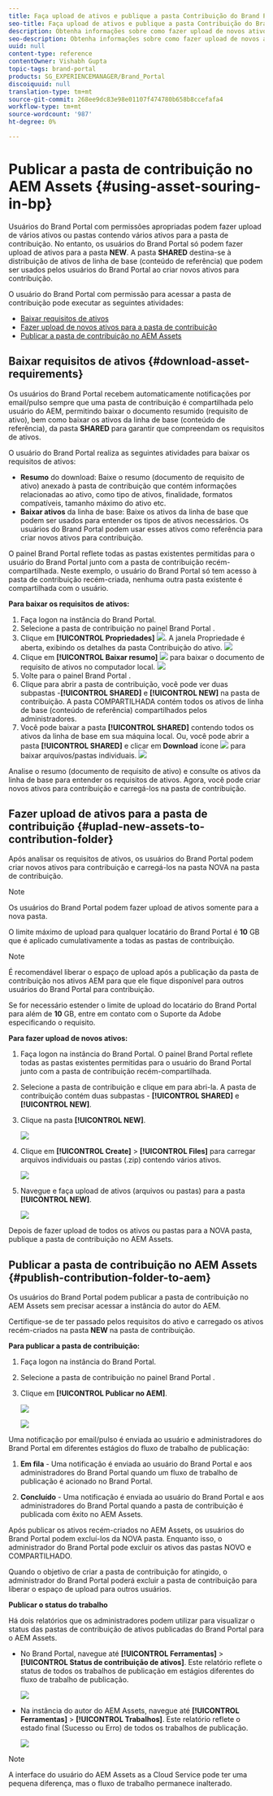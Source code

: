 ```yaml
---
title: Faça upload de ativos e publique a pasta Contribuição do Brand Portal para o AEM Assets
seo-title: Faça upload de ativos e publique a pasta Contribuição do Brand Portal para o AEM Assets
description: Obtenha informações sobre como fazer upload de novos ativos e publicar a pasta de contribuição do Brand Portal para o AEM Assets.
seo-description: Obtenha informações sobre como fazer upload de novos ativos e publicar a pasta de contribuição do Brand Portal para o AEM Assets.
uuid: null
content-type: reference
contentOwner: Vishabh Gupta
topic-tags: brand-portal
products: SG_EXPERIENCEMANAGER/Brand_Portal
discoiquuid: null
translation-type: tm+mt
source-git-commit: 268ee9dc83e98e01107f474780b658b8ccefafa4
workflow-type: tm+mt
source-wordcount: '987'
ht-degree: 0%

---
```



# Publicar a pasta de contribuição no AEM Assets {#using-asset-souring-in-bp}

Usuários do Brand Portal com permissões apropriadas podem fazer upload de vários ativos ou pastas contendo vários ativos para a pasta de contribuição. No entanto, os usuários do Brand Portal só podem fazer upload de ativos para a pasta **NEW**. A pasta **SHARED** destina-se à distribuição de ativos de linha de base (conteúdo de referência) que podem ser usados pelos usuários do Brand Portal ao criar novos ativos para contribuição.

O usuário do Brand Portal com permissão para acessar a pasta de contribuição pode executar as seguintes atividades:

* [Baixar requisitos de ativos](#download-asset-requirements)
* [Fazer upload de novos ativos para a pasta de contribuição](#uplad-new-assets-to-contribution-folder)
* [Publicar a pasta de contribuição no AEM Assets](#publish-contribution-folder-to-aem)

## Baixar requisitos de ativos {#download-asset-requirements}

Os usuários do Brand Portal recebem automaticamente notificações por email/pulso sempre que uma pasta de contribuição é compartilhada pelo usuário do AEM, permitindo baixar o documento resumido (requisito de ativo), bem como baixar os ativos da linha de base (conteúdo de referência), da pasta **SHARED** para garantir que compreendam os requisitos de ativos.

O usuário do Brand Portal realiza as seguintes atividades para baixar os requisitos de ativos:

* **Resumo** do download: Baixe o resumo (documento de requisito de ativo) anexado à pasta de contribuição que contém informações relacionadas ao ativo, como tipo de ativos, finalidade, formatos compatíveis, tamanho máximo do ativo etc.
* **Baixar ativos** da linha de base: Baixe os ativos da linha de base que podem ser usados para entender os tipos de ativos necessários. Os usuários do Brand Portal podem usar esses ativos como referência para criar novos ativos para contribuição.

O painel Brand Portal reflete todas as pastas existentes permitidas para o usuário do Brand Portal junto com a pasta de contribuição recém-compartilhada. Neste exemplo, o usuário do Brand Portal só tem acesso à pasta de contribuição recém-criada, nenhuma outra pasta existente é compartilhada com o usuário.

**Para baixar os requisitos de ativos:**

1. Faça logon na instância do Brand Portal.
1. Selecione a pasta de contribuição no painel Brand Portal .
1. Clique em **[!UICONTROL Propriedades]** ![](assets/properties.png). A janela Propriedade é aberta, exibindo os detalhes da pasta Contribuição do ativo.
   ![](assets/download-asset-requirement1.png)
1. Clique em **[!UICONTROL Baixar resumo]** ![](assets/download.png) para baixar o documento de requisito de ativos no computador local.
   ![](assets/download-asset-requirement2.png)
1. Volte para o painel Brand Portal .
1. Clique para abrir a pasta de contribuição, você pode ver duas subpastas -**[!UICONTROL SHARED]** e **[!UICONTROL NEW]** na pasta de contribuição. A pasta COMPARTILHADA contém todos os ativos de linha de base (conteúdo de referência) compartilhados pelos administradores.
1. Você pode baixar a pasta **[!UICONTROL SHARED]** contendo todos os ativos da linha de base em sua máquina local.
Ou, você pode abrir a pasta **[!UICONTROL SHARED]** e clicar em **Download** ícone ![](assets/download.png) para baixar arquivos/pastas individuais.
   ![](assets/download-asset-requirement3.png)

Analise o resumo (documento de requisito de ativo) e consulte os ativos da linha de base para entender os requisitos de ativos. Agora, você pode criar novos ativos para contribuição e carregá-los na pasta de contribuição.


## Fazer upload de ativos para a pasta de contribuição {#uplad-new-assets-to-contribution-folder}

Após analisar os requisitos de ativos, os usuários do Brand Portal podem criar novos ativos para contribuição e carregá-los na pasta NOVA na pasta de contribuição.

>[!NOTE]
>
>Os usuários do Brand Portal podem fazer upload de ativos somente para a nova pasta.
>
>O limite máximo de upload para qualquer locatário do Brand Portal é **10** GB que é aplicado cumulativamente a todas as pastas de contribuição.

>[!NOTE]
>
>É recomendável liberar o espaço de upload após a publicação da pasta de contribuição nos ativos AEM para que ele fique disponível para outros usuários do Brand Portal para contribuição.
>
>Se for necessário estender o limite de upload do locatário do Brand Portal para além de **10** GB, entre em contato com o Suporte da Adobe especificando o requisito.


**Para fazer upload de novos ativos:**

1. Faça logon na instância do Brand Portal.
O painel Brand Portal reflete todas as pastas existentes permitidas para o usuário do Brand Portal junto com a pasta de contribuição recém-compartilhada.

1. Selecione a pasta de contribuição e clique em para abri-la. A pasta de contribuição contém duas subpastas - **[!UICONTROL SHARED]** e **[!UICONTROL NEW]**.

1. Clique na pasta **[!UICONTROL NEW]**.

   ![](assets/upload-new-assets1.png)

1. Clique em **[!UICONTROL Create]** > **[!UICONTROL Files]** para carregar arquivos individuais ou pastas (.zip) contendo vários ativos.

   ![](assets/upload-new-assets2.png)

1. Navegue e faça upload de ativos (arquivos ou pastas) para a pasta **[!UICONTROL NEW]**.

   ![](assets/upload-new-assets3.png)

Depois de fazer upload de todos os ativos ou pastas para a NOVA pasta, publique a pasta de contribuição no AEM Assets.


## Publicar a pasta de contribuição no AEM Assets {#publish-contribution-folder-to-aem}

Os usuários do Brand Portal podem publicar a pasta de contribuição no AEM Assets sem precisar acessar a instância do autor do AEM.

Certifique-se de ter passado pelos requisitos do ativo e carregado os ativos recém-criados na pasta **NEW** na pasta de contribuição.

**Para publicar a pasta de contribuição:**

1. Faça logon na instância do Brand Portal.

1. Selecione a pasta de contribuição no painel Brand Portal .
1. Clique em **[!UICONTROL Publicar no AEM]**.

   ![](assets/export.png)

   ![](assets/publish-contribution-folder-to-aem.png)

Uma notificação por email/pulso é enviada ao usuário e administradores do Brand Portal em diferentes estágios do fluxo de trabalho de publicação:
1. **Em fila**  - Uma notificação é enviada ao usuário do Brand Portal e aos administradores do Brand Portal quando um fluxo de trabalho de publicação é acionado no Brand Portal.

1. **Concluído**  - Uma notificação é enviada ao usuário do Brand Portal e aos administradores do Brand Portal quando a pasta de contribuição é publicada com êxito no AEM Assets.

Após publicar os ativos recém-criados no AEM Assets, os usuários do Brand Portal podem excluí-los da NOVA pasta. Enquanto isso, o administrador do Brand Portal pode excluir os ativos das pastas NOVO e COMPARTILHADO.

Quando o objetivo de criar a pasta de contribuição for atingido, o administrador do Brand Portal poderá excluir a pasta de contribuição para liberar o espaço de upload para outros usuários.

**Publicar o status do trabalho**

Há dois relatórios que os administradores podem utilizar para visualizar o status das pastas de contribuição de ativos publicadas do Brand Portal para o AEM Assets.

* No Brand Portal, navegue até **[!UICONTROL Ferramentas]** > **[!UICONTROL Status de contribuição de ativos]**. Este relatório reflete o status de todos os trabalhos de publicação em estágios diferentes do fluxo de trabalho de publicação.

   ![](assets/contribution-folder-status.png)

* Na instância do autor do AEM Assets, navegue até **[!UICONTROL Ferramentas]** > **[!UICONTROL Trabalhos]**. Este relatório reflete o estado final (Sucesso ou Erro) de todos os trabalhos de publicação.

   ![](assets/publishing-status.png)

>[!NOTE]
>
>A interface do usuário do AEM Assets as a Cloud Service pode ter uma pequena diferença, mas o fluxo de trabalho permanece inalterado.







